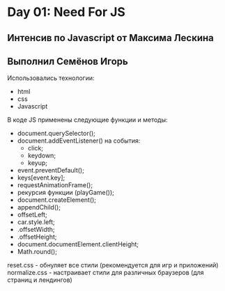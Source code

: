 # Day 01: Need For JS

## Интенсив по Javascript от Максима Лескина

## Выполнил Семёнов Игорь

Использовались технологии:

- html
- css
- Javascript

В коде JS применены следующие функции и методы:

- document.querySelector();
- document.addEventListener() на события:
  - click;
  - keydown;
  - keyup;
- event.preventDefault();
- keys[event.key];
- requestAnimationFrame();
- рекурсия функции (playGame());
- document.createElement();
- appendChild();
- offsetLeft;
- car.style.left;
- .offsetWidth;
- .offsetHeight;
- document.documentElement.clientHeight;
- Math.round();

reset.css - обнуляет все стили (рекомендуется для игр и приложений)
normalize.css - настраивает стили для различных браузеров (для страниц и лендингов)
